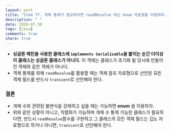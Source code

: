 ```yaml
---
layout: post
title: "Item 77. 개체 통제가 필요하다면 readResolve 대신 enum 자료형을 이용하라."
description: " "
date: 2020-07-30
tags: [java]
comments: true
share: true
---
```



- __싱글톤 패턴을 사용한 클래스에 ```implements Serializable```을 붙이는 순간 더이상 이 클래스는 싱글톤 클래스가 아니다.__
  이 객체는 클래스가 초기화 될 당시에 만들어진 객체와 같은 객체가 아니다.
- 객체 통제를 위해 ```readResolve```를 활용할 때는 객체 참조 자료형으로 선언된 모든 객체 필드를 반드시 ```transient```로 선언해야 한다.


### 결론
- 개체 수와 관련된 불변식을 강제하고 싶을 때는 가능하면 __enum__ 을 이용하자.
- 위와 같은 상황이 아니고, 직렬화가 가능하며 개체 수 통제 가능한 클래스가 필요하다면, 반드시 ```readResolve```함수를 구현하고 그 클래스의 모든
  객체 필드는 깁노 자료형으로 하거나 아니면, ```transient```로 선언해야 한다.